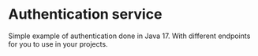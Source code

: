 # Authentication service
Simple example of authentication done in Java 17. With different endpoints for you to use in your projects.


